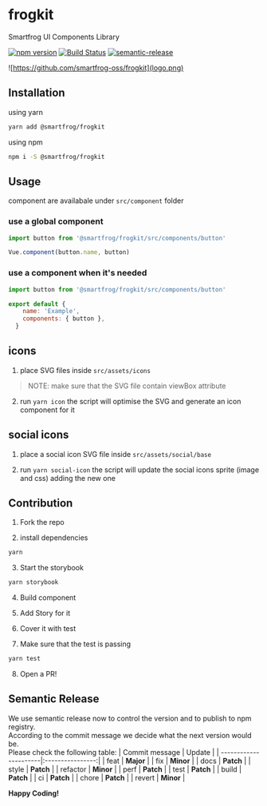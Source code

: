 # frogkit

Smartfrog UI Components Library

[![npm version](https://badge.fury.io/js/%40smartfrog%2Ffrogkit.svg)](https://badge.fury.io/js/%40smartfrog%2Ffrogkit)
[![Build Status](https://api.travis-ci.org/smartfrog-oss/frogkit.svg?branch=development)](https://travis-ci.org/smartfrog-oss/frogkit#)
[![semantic-release](https://img.shields.io/badge/%20%20%F0%9F%93%A6%F0%9F%9A%80-semantic--release-e10079.svg)](https://github.com/smartfrog-oss/frogkit#semantic-release)

![https://github.com/smartfrog-oss/frogkit](logo.png)



## Installation

using yarn

```bash
yarn add @smartfrog/frogkit
```

using npm

```bash
npm i -S @smartfrog/frogkit
```

## Usage
component are availabale under `src/component` folder


### use a global component 
```js
import button from '@smartfrog/frogkit/src/components/button'

Vue.component(button.name, button)
```

### use a component when it's needed
```js
import button from '@smartfrog/frogkit/src/components/button'

export default {
    name: 'Example',
    components: { button },
  }
```

## icons

1. place SVG files inside `src/assets/icons`
> NOTE: make sure that the SVG file contain viewBox attribute

2. run `yarn icon`
the script will optimise the SVG and generate an icon component for it

## social icons

1. place a social icon SVG file inside `src/assets/social/base`

2. run `yarn social-icon`
the script will update the social icons sprite (image and css) adding the new one

## Contribution

1. Fork the repo

2. install dependencies

```bash
yarn
```

3. Start the storybook

```bash
yarn storybook
```

4. Build component

5. Add Story for it

6. Cover it with test

7. Make sure that the test is passing

```bash
yarn test
```

8. Open a PR!

## Semantic Release
We use semantic release now to control the version and to publish to npm registry. <br>
According to the commit message we decide what the next version would be. <br>
Please check the following table:
| Commit message        | Update           |
| ----------------------|:----------------:|
| feat                  | **Major**        |
| fix                    | **Minor**        |
| docs                  | **Patch**        |
| style                 | **Patch**        |
| refactor              | **Minor**        |
| perf                  | **Patch**        |
| test                  | **Patch**        |
| build                 | **Patch**        |
| ci                    | **Patch**        |
| chore                 | **Patch**        |
| revert                | **Minor**        |



**Happy Coding!**
